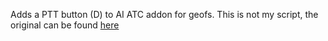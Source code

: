 Adds a PTT button (D) to AI ATC addon for geofs. This is not my script, the original can be found [here](https://github.com/avramovic/GeoFS-AI-ATC/tree/master)

